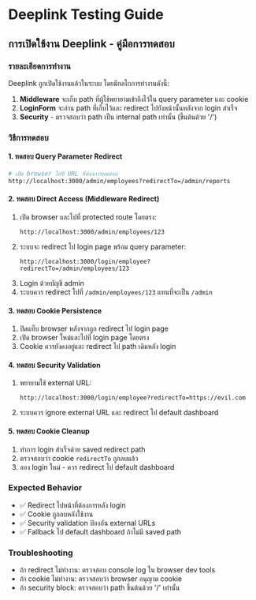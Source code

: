 # Deeplink Testing Guide

## การเปิดใช้งาน Deeplink - คู่มือการทดสอบ

### รายละเอียดการทำงาน

Deeplink ถูกเปิดใช้งานแล้วในระบบ โดยมีกลไกการทำงานดังนี้:

1. **Middleware** จะเก็บ path ที่ผู้ใช้พยายามเข้าถึงไว้ใน query parameter และ cookie
2. **LoginForm** จะอ่าน path ที่เก็บไว้และ redirect ไปยังหน้านั้นหลังจาก login สำเร็จ
3. **Security** - ตรวจสอบว่า path เป็น internal path เท่านั้น (ขึ้นต้นด้วย '/')

### วิธีการทดสอบ

#### 1. ทดสอบ Query Parameter Redirect
```bash
# เปิด browser ไปที่ URL ที่ต้องการทดสอบ
http://localhost:3000/admin/employees?redirectTo=/admin/reports
```

#### 2. ทดสอบ Direct Access (Middleware Redirect)
1. เปิด browser และไปที่ protected route โดยตรง:
   ```
   http://localhost:3000/admin/employees/123
   ```
2. ระบบจะ redirect ไป login page พร้อม query parameter:
   ```
   http://localhost:3000/login/employee?redirectTo=/admin/employees/123
   ```
3. Login ด้วยบัญชี admin
4. ระบบควร redirect ไปที่ `/admin/employees/123` แทนที่จะเป็น `/admin`

#### 3. ทดสอบ Cookie Persistence
1. ปิดแท็บ browser หลังจากถูก redirect ไป login page
2. เปิด browser ใหม่และไปที่ login page โดยตรง
3. Cookie ควรยังคงอยู่และ redirect ไป path เดิมหลัง login

#### 4. ทดสอบ Security Validation
1. พยายามใช้ external URL:
   ```
   http://localhost:3000/login/employee?redirectTo=https://evil.com
   ```
2. ระบบควร ignore external URL และ redirect ไป default dashboard

#### 5. ทดสอบ Cookie Cleanup
1. ทำการ login สำเร็จด้วย saved redirect path
2. ตรวจสอบว่า cookie `redirectTo` ถูกลบแล้ว
3. ลอง login ใหม่ - ควร redirect ไป default dashboard

### Expected Behavior
- ✅ Redirect ไปหน้าที่ต้องการหลัง login
- ✅ Cookie ถูกลบหลังใช้งาน
- ✅ Security validation ป้องกัน external URLs
- ✅ Fallback ไป default dashboard ถ้าไม่มี saved path

### Troubleshooting
- ถ้า redirect ไม่ทำงาน: ตรวจสอบ console log ใน browser dev tools
- ถ้า cookie ไม่ทำงาน: ตรวจสอบว่า browser อนุญาต cookie
- ถ้า security block: ตรวจสอบว่า path ขึ้นต้นด้วย '/' เท่านั้น
